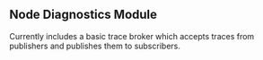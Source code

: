 ## Node Diagnostics Module

Currently includes a basic trace broker which accepts traces from publishers and publishes them to subscribers.

